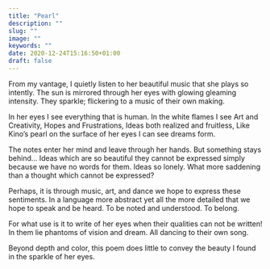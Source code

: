 ```yaml
---
title: "Pearl"
description: ""
slug: ""
image: ""
keywords: ""
date: 2020-12-24T15:16:50+01:00
draft: false
---
```

From my vantage,
I quietly listen to her beautiful music that she plays so intently.
The sun is mirrored through her eyes with glowing gleaming intensity.
They sparkle; flickering to a music of their own making.

In her eyes I see everything that is human.
In the white flames I see Art and Creativity,
Hopes and Frustrations,
Ideas both realized and fruitless,
Like Kino’s pearl on the surface of her eyes I can see dreams form.

The notes enter her mind and leave through her hands.
But something stays behind…
Ideas which are so beautiful they cannot be expressed simply because we have no words for them.
Ideas so lonely. What more saddening than a thought which cannot be expressed?

Perhaps, it is through music, art, and dance we hope to express these sentiments.
In a language more abstract yet all the more detailed that we hope to speak and be heard.
To be noted and understood.
To belong.

For what use is it to write of her eyes when their qualities can not be written!
In them lie phantoms of vision and dream. All dancing to their own song.

Beyond depth and color, this poem does little to convey the beauty I found in the sparkle of her eyes.

